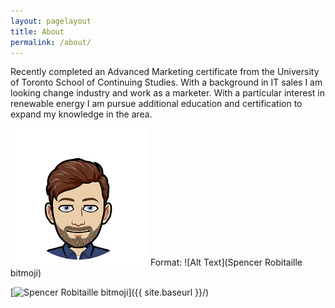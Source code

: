 ```yaml
---
layout: pagelayout
title: About
permalink: /about/
---
```


Recently completed an Advanced Marketing certificate from the University of Toronto School of Continuing Studies. With a background in IT sales I am looking change industry and work as a marketer. With a particular interest in renewable energy I am pursue additional education and certification to expand my knowledge in the area.

![About avatar](/images/avatar.png)
Format: ![Alt Text](Spencer Robitaille bitmoji)

[<img src="{{ site.baseurl }}/images/avatar.png" alt="Spencer Robitaille bitmoji" style="width: 220;" Class="center"/>]({{ site.baseurl }}/)
